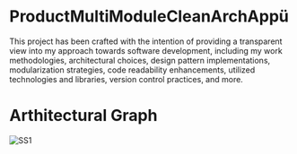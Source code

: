 # ProductMultiModuleCleanArchAppü


This project has been crafted with the intention of providing a transparent view into my approach towards software development, including my work methodologies, architectural choices, design pattern implementations, modularization strategies, code readability enhancements, utilized technologies and libraries, version control practices, and more.

# Arthitectural Graph 

![SS1]([https://i.ibb.co/8bd1JBf/Screen-Shot-2022-03-07-at-10-05.png](https://ibb.co/x6x61Ny)https://ibb.co/x6x61Ny)
